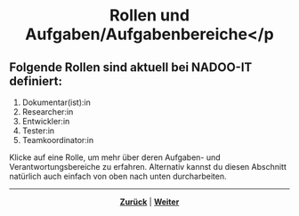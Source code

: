# <p align="center">Rollen und Aufgaben/Aufgabenbereiche</p

<!--kurze Einleitung in das Thema, dann Auflistung der Rollen als Unterpunkte/Kapitel des Abschnitts-->

## Folgende Rollen sind aktuell bei NADOO-IT definiert:

1. Dokumentar(ist):in
2. Researcher:in
3. Entwickler:in
4. Tester:in <!--nicht sicher, ob bereits irgendwo definiert, sollte aber mit aufgenommen werden-->
5. Teamkoordinator:in

Klicke auf eine Rolle, um mehr über deren Aufgaben- und Verantwortungsbereiche zu erfahren.
Alternativ kannst du diesen Abschnitt natürlich auch einfach von oben nach unten durcharbeiten.

---

<p align="center"><a href="/docs/02-arbeiten_bei_nadoo/README.md"><strong>Zurück</strong></a> | <a href="/docs/02-arbeiten_bei_nadoo/01-rollen_und_aufgaben/01-dokumentar/README.md"><strong>Weiter</strong></a></p>
